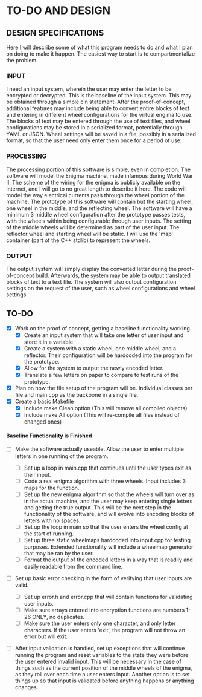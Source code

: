 # TO-DO AND DESIGN

## DESIGN SPECIFICATIONS

Here I will describe some of what this program needs to do and what I plan on doing to make it happen. The easiest way to start is to compartmentalize the problem.

### INPUT

I need an input system, wherein the user may enter the letter to be encrypted or decrypted. This is the baseline of the input system. This may be obtained through a simple cin statement. After the proof-of-concept, additional features may include being able to convert entire blocks of text and entering in different wheel configurations for the virtual engima to use. The blocks of text may be entered through the use of text files, and wheel configurations may be stored in a serialized format, potentially through YAML or JSON. Wheel settings will be saved in a file, possibly in a serialized format, so that the user need only enter them once for a period of use.

### PROCESSING

The processing portion of this software is simple, even in completion. The software will model the Enigma machine, made infamous during World War II. The scheme of the wiring for the enigma is publicly available on the internet, and I will go to no great length to describe it here. The code will model the way electrical currents pass through the wheel portion of the machine. The prototype of this software will contain but the starting wheel, one wheel in the middle, and the reflecting wheel. The software will have a minimum 3 middle wheel configuration after the prototype passes tests, with the wheels within being configurable through user inputs. The setting of the middle wheels will be determined as part of the user input. The reflector wheel and starting wheel will be static. I will use the 'map' container (part of the C++ stdlib) to represent the wheels.

### OUTPUT

The output system will simply display the converted letter during the proof-of-concept build. Afterwards, the system may be able to output translated blocks of text to a text file. The system will also output configuration settings on the request of the user, such as wheel configurations and wheel settings.

## TO-DO

- [x] Work on the proof of concept, getting a baseline functionality working.
   - [x] Create an input system that will take one letter of user input and store it in a variable
   - [x] Create a system with a static wheel, one middle wheel, and a reflector. Their       configuration will be hardcoded into the program for the prototype.
   - [x] Allow for the system to output the newly encoded letter.
   - [x] Translate a few letters on paper to compare to test runs of the prototype.
- [x] Plan on how the file setup of the program will be. Individual classes per file and main.cpp as the backbone in a single file. 
- [x] Create a basic Makefile
   - [x] Include make Clean option (This will remove all compiled objects)
   - [x] Include make All option (This will re-compile all files instead of changed ones)
#### Baseline Functionality is Finished


- [ ] Make the software actually useable. Allow the user to enter multiple letters in one running of the program.
   - [ ] Set up a loop in main.cpp that continues until the user types exit as their input.
   - [ ] Code a real enigma algorithm with three wheels. Input includes 3 maps for the function.
   - [ ] Set up the new enigma algorithm so that the wheels will turn over as in the actual machine, and the user may keep entering single letters and getting the true output. This will be the next step in the functionality of the software, and will evolve into encoding blocks of letters with no spaces.
   - [ ] Set up the loop in main so that the user enters the wheel config at the start of running.
   - [ ] Set up three static wheelmaps hardcoded into input.cpp for testing purposes. Extended functionality will include a wheelmap generator that may be ran by the user.
   - [ ] Format the output of the encoded letters in a way that is readily and easily readable from the command line.

- [ ] Set up basic error checking in the form of verifying that user inputs are valid.
   - [ ] Set up error.h and error.cpp that will contain functions for validating user inputs.
   - [ ] Make sure arrays entered into encryption functions are numbers 1-26 ONLY, no duplicates.
   - [ ] Make sure the user enters only one character, and only letter characters. If the user enters 'exit', the program will not throw an error but will exit.

- [ ] After input validation is handled, set up exceptions that will continue running the program and reset variables to the state they were before the user entered invalid input. This will be necessary in the case of things such as the current position of the middle wheels of the enigma, as they roll over each time a user enters input. Another option is to set things up so that input is validated before anything happens or anything changes.







